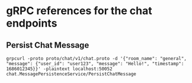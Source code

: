 # gRPC references for the chat endpoints

## Persist Chat Message

```
grpcurl -proto proto/chat/v1/chat.proto -d '{"room_name": "general", "message": {"user_id": "user123", "message": "Hello!", "timestamp": 1686012345}}' -plaintext localhost:50052 chat.MessagePersistenceService/PersistChatMessage
```
